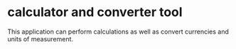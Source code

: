# calculator and converter tool


This application can perform calculations as well as convert currencies and units of measurement. 

